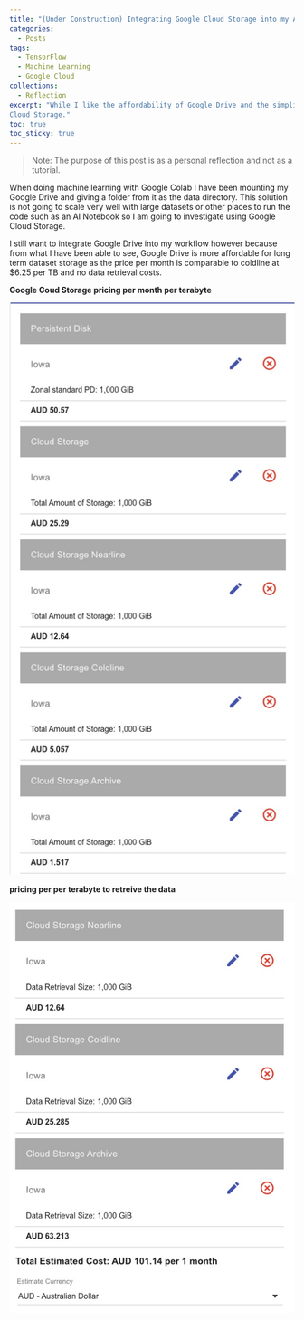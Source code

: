 ```yaml
---
title: "(Under Construction) Integrating Google Cloud Storage into my AI workflow"
categories:
  - Posts
tags:
  - TensorFlow
  - Machine Learning
  - Google Cloud
collections:
  - Reflection
excerpt: "While I like the affordability of Google Drive and the simplicity of mounting disks, this post discusses ways to use Google 
Cloud Storage."
toc: true
toc_sticky: true
---
```

> Note: The purpose of this post is as a personal reflection and not as a tutorial.

When doing machine learning with Google Colab I have been mounting my Google Drive and giving a folder from it as the data directory. This solution is not going to scale very well with large datasets or other places to run the code such as an AI Notebook so I am going to investigate using Google Cloud Storage.

I still want to integrate Google Drive into my workflow however because from what I have been able to see, Google Drive is more affordable for long term dataset storage as the price per month is comparable to coldline at $6.25 per TB and no data retrieval costs.

**Google Coud Storage pricing per month per terabyte**

![image1](/assets/images/2021-03-15-dataset-cloud-storage-solutions/image1.jpg)

**pricing per per terabyte to retreive the data**

![image2](/assets/images/2021-03-15-dataset-cloud-storage-solutions/image2.jpg)
